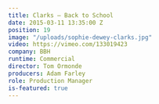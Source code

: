```yaml
---
title: Clarks — Back to School
date: 2015-03-11 13:35:00 Z
position: 19
image: "/uploads/sophie-dewey-clarks.jpg"
video: https://vimeo.com/133019423
company: BBH
runtime: Commercial
director: Tom Ormonde
producers: Adam Farley
role: Production Manager
is-featured: true
---
```


